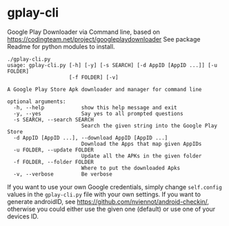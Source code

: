 # gplay-cli
Google Play Downloader via Command line, based on https://codingteam.net/project/googleplaydownloader See package Readme for python modules to install.

	./gplay-cli.py 
	usage: gplay-cli.py [-h] [-y] [-s SEARCH] [-d AppID [AppID ...]] [-u FOLDER]
	                    [-f FOLDER] [-v]

	A Google Play Store Apk downloader and manager for command line

	optional arguments:
	  -h, --help            show this help message and exit
	  -y, --yes             Say yes to all prompted questions
	  -s SEARCH, --search SEARCH
	                        Search the given string into the Google Play Store
	  -d AppID [AppID ...], --download AppID [AppID ...]
	                        Download the Apps that map given AppIDs
	  -u FOLDER, --update FOLDER
	                        Update all the APKs in the given folder
	  -f FOLDER, --folder FOLDER
	                        Where to put the downloaded Apks
	  -v, --verbose         Be verbose

If you want to use your own Google credentials, simply change `self.config` values in the `gplay-cli.py` file with your own settings. 
If you want to generate androidID, see https://github.com/nviennot/android-checkin/, otherwise you could either use the given one (default) or use one of your devices ID.